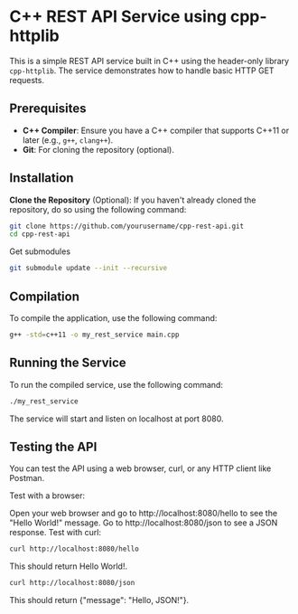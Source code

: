 # C++ REST API Service using cpp-httplib

This is a simple REST API service built in C++ using the header-only library `cpp-httplib`. The service demonstrates how to handle basic HTTP GET requests.

## Prerequisites

- **C++ Compiler**: Ensure you have a C++ compiler that supports C++11 or later (e.g., `g++`, `clang++`).
- **Git**: For cloning the repository (optional).

## Installation

**Clone the Repository** (Optional):
If you haven't already cloned the repository, do so using the following command:

```sh
git clone https://github.com/yourusername/cpp-rest-api.git
cd cpp-rest-api
```
    
Get submodules
    
```sh
git submodule update --init --recursive
```

## Compilation
To compile the application, use the following command:

```sh
g++ -std=c++11 -o my_rest_service main.cpp
```

## Running the Service
To run the compiled service, use the following command:

```sh
./my_rest_service
```

The service will start and listen on localhost at port 8080.

## Testing the API
You can test the API using a web browser, curl, or any HTTP client like Postman.

Test with a browser:

Open your web browser and go to http://localhost:8080/hello to see the "Hello World!" message.
Go to http://localhost:8080/json to see a JSON response.
Test with curl:

```sh
curl http://localhost:8080/hello
```
This should return Hello World!.

```sh
curl http://localhost:8080/json
```
This should return {"message": "Hello, JSON!"}.

